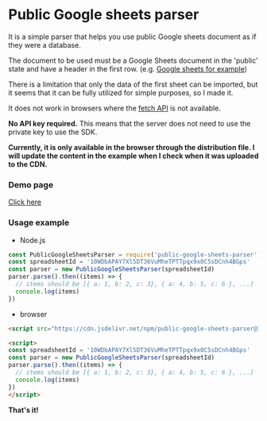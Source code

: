 # Public Google sheets parser

It is a simple parser that helps you use public Google sheets document as if they were a database.

The document to be used must be a Google Sheets document in the 'public' state and have a header in the first row. (e.g. [Google sheets for example](https://docs.google.com/spreadsheets/d/10WDbAPAY7Xl5DT36VuMheTPTTpqx9x0C5sDCnh4BGps/edit#gid=1839148703))

There is a limitation that only the data of the first sheet can be imported, but it seems that it can be fully utilized for simple purposes, so I made it.

It does not work in browsers where the [fetch API](https://caniuse.com/fetch) is not available.

**No API key required.** This means that the server does not need to use the private key to use the SDK.

**Currently, it is only available in the browser through the distribution file. I will update the content in the example when I check when it was uploaded to the CDN.**

### Demo page
[Click here](http://fureweb.com/public-google-sheets-parser.html)

### Usage example
- Node.js
```js
const PublicGoogleSheetsParser = require('public-google-sheets-parser')
const spreadsheetId = '10WDbAPAY7Xl5DT36VuMheTPTTpqx9x0C5sDCnh4BGps'
const parser = new PublicGoogleSheetsParser(spreadsheetId)
parser.parse().then((items) => {
  // items should be [{ a: 1, b: 2, c: 3}, { a: 4, b: 5, c: 6 }, ...]
  console.log(items)
})
```

- browser
```html
<script src="https://cdn.jsdelivr.net/npm/public-google-sheets-parser@1.0.6/dist/index.min.js"></script>

<script>
const spreadsheetId = '10WDbAPAY7Xl5DT36VuMheTPTTpqx9x0C5sDCnh4BGps'
const parser = new PublicGoogleSheetsParser(spreadsheetId)
parser.parse().then((items) => {
  // items should be [{ a: 1, b: 2, c: 3}, { a: 4, b: 5, c: 6 }, ...]
  console.log(items)
})
</script>
```

**That's it!**

